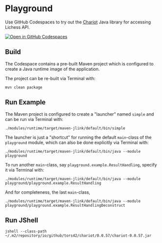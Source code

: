 # Playground

Use GitHub Codespaces to try out the [Chariot](https://github.com/tors42/chariot) Java library for accessing Lichess API.

[![Open in GitHub Codespaces](https://github.com/codespaces/badge.svg)](https://github.com/codespaces/new?hide_repo_select=true&ref=main&repo=586354374)


## Build

The Codespace contains a pre-built Maven project which is configured to create a Java runtime image of the application.

The project can be re-built via Terminal with:

    mvn clean package

## Run Example

The Maven project is configured to create a "launcher" named `simple` and can be run via Terminal with:

    ./modules/runtime/target/maven-jlink/default/bin/simple

The launcher is just a "shortcut" for running the default `main`-class of the `playground` module, which can also be done explicitly via Terminal with:

    ./modules/runtime/target/maven-jlink/default/bin/java --module playground

To run another `main`-class, say `playground.example.ResultHandling`, specify it via Terminal with:

    ./modules/runtime/target/maven-jlink/default/bin/java --module playground/playground.example.ResultHandling

And for completeness, the last `main`-class,

    ./modules/runtime/target/maven-jlink/default/bin/java --module playground/playground.example.ResultHandlingDeconstruct

## Run JShell

    jshell --class-path ~/.m2/repository/io/github/tors42/chariot/0.0.57/chariot-0.0.57.jar
